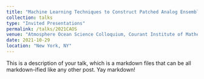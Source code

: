 ```yaml
---
title: "Machine Learning Techniques to Construct Patched Analog Ensembles for Data Assimilation"
collection: talks
type: "Invited Presentations"
permalink: /talks/2021CAOS
venue: "Atmosphere Ocean Science Colloquium, Courant Institute of Mathematical Sciences, New York University"
date: 2021-10-29
location: "New York, NY"
---
```


This is a description of your talk, which is a markdown files that can be all markdown-ified like any other post. Yay markdown!
